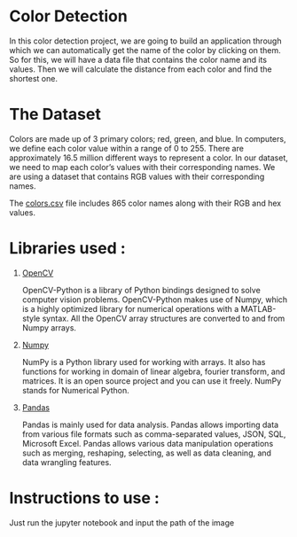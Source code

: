 # Color Detection

In this color detection project, we are going to build an application through which we can automatically get the name of the color by clicking on them. So for this, we will have a data file that contains the color name and its values. Then we will calculate the distance from each color and find the shortest one.

# The Dataset

Colors are made up of 3 primary colors; red, green, and blue. In computers, we define each color value within a range of 0 to 255. There are approximately 16.5 million different ways to represent a color. In our dataset, we need to map each color’s values with their corresponding names. We are using a dataset that contains RGB values with their corresponding names.

The [colors.csv](https://github.com/kkd1215/Color-Detection/blob/main/colors.csv) file includes 865 color names along with their RGB and hex values.

# Libraries used :
1. [OpenCV](https://opencv.org/)

    OpenCV-Python is a library of Python bindings designed to solve computer vision problems. OpenCV-Python makes use of Numpy, which is a highly optimized library for numerical operations with a MATLAB-style syntax. All the OpenCV array structures are converted to and from Numpy arrays.

2. [Numpy](https://numpy.org/)

    NumPy is a Python library used for working with arrays. It also has functions for working in domain of linear algebra, fourier transform, and matrices. It is an open source project and you can use it freely. NumPy stands for Numerical Python.

3. [Pandas](https://pandas.pydata.org/)

    Pandas is mainly used for data analysis. Pandas allows importing data from various file formats such as comma-separated values, JSON, SQL, Microsoft Excel. Pandas allows various data manipulation operations such as merging, reshaping, selecting, as well as data cleaning, and data wrangling features.

# Instructions to use :

Just run the jupyter notebook and input the path of the image
